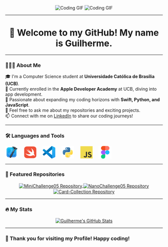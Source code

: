 <div align="center">
  <img height="150" src="https://media2.giphy.com/media/t1j3KW8BXTzccCLdNb/giphy.gif?cid=ecf05e47s1fdt75olpyn7s6vx4g2705idws7qbecc32spr8j&ep=v1_stickers_search&rid=giphy.gif&ct=s" alt="Coding GIF" />
  <img height="150" src="https://giffiles.alphacoders.com/146/14621.gif" alt="Coding GIF" />
</div>

---

<h1 align="center">👋 Welcome to my GitHub! My name is Guilherme.</h1>

---

<h3 align="left">👨🏻‍💻 About Me</h3>

<p align="left">
  🎓 I'm a Computer Science student at <strong>Universidade Católica de Brasília (UCB)</strong>.
  <br>
  🔭 Currently enrolled in the <strong>Apple Developer Academy</strong> at UCB, diving into app development.
  <br>
  🌱 Passionate about expanding my coding horizons with <strong>Swift, Python, and JavaScript</strong>.
  <br>
  💬 Feel free to ask me about my repositories and exciting projects.
  <br>
  📫 Connect with me on <a href="https://www.linkedin.com/in/guilherme-nunes-lobo-12967b258/">LinkedIn</a> to share our coding journeys!
</p>

---

<h3 align="left">🛠 Languages and Tools</h3>

<p align="left">
  <img src="https://github.com/devicons/devicon/blob/v2.15.1/icons/xcode/xcode-original.svg" height="40" alt="Xcode" />
  <img width="12" />
  <img src="https://github.com/devicons/devicon/blob/v2.15.1/icons/swift/swift-original.svg" height="40" alt="Swift" />
  <img width="12" />
  <img src="https://github.com/devicons/devicon/blob/1119b9f84c0290e0f0b38982099a2bd027a48bf1/icons/vscode/vscode-original.svg" height="40" alt="VS Code" />
  <img width="12" />
  <img src="https://github.com/devicons/devicon/blob/v2.15.1/icons/python/python-original.svg" height="40" alt="Python" />
  <img width="12" />
  <img src="https://github.com/devicons/devicon/blob/v2.15.1/icons/javascript/javascript-original.svg" height="40" alt="JavaScript" />
  <img width="12" />
  <img src="https://github.com/devicons/devicon/blob/1119b9f84c0290e0f0b38982099a2bd027a48bf1/icons/figma/figma-original.svg" height="40" alt="Figma" />
</p>

---

<h3 align="left">📂 Featured Repositories</h3>

<div align="center">
  <a href="https://github.com/GuilhermeNL01/MiniChallenge05">
    <img align="center" src="https://github-readme-stats.vercel.app/api/pin/?username=GuilhermeNL01&repo=MiniChallenge05&theme=dracula" alt="MiniChallenge05 Repository" />
  </a>
  <a href="https://github.com/GuilhermeNL01/NanoChallenge05">
    <img align="center" src="https://github-readme-stats.vercel.app/api/pin/?username=GuilhermeNL01&repo=NanoChallenge05&theme=dracula" alt="NanoChallenge05 Repository" />
  </a>
  <a href="https://github.com/GuilhermeNL01/Card-Collection">
    <img align="center" src="https://github-readme-stats.vercel.app/api/pin/?username=GuilhermeNL01&repo=Card-Collection&theme=dracula" alt="Card-Collection Repository" />
  </a>
</div>

---

<h3 align="left">🔥 My Stats</h3>

<div align="center">
  <a href="https://github.com/GuilhermeNL01">
    <img align="center" src="https://github-readme-stats.vercel.app/api?username=GuilhermeNL01&show_icons=true&theme=dracula" alt="Guilherme's GitHub Stats" />
  </a>
</div>

---

<h3 align="left">🚀 Thank you for visiting my Profile! Happy coding!</h3>
